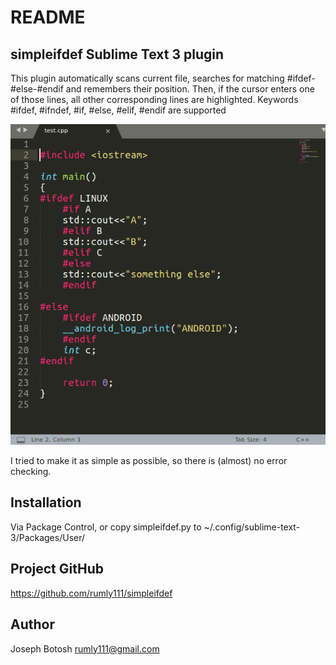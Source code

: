 # README #

## simpleifdef Sublime Text 3 plugin ##

This plugin automatically scans current file, searches
for matching #ifdef-#else-#endif and remembers their
position. Then, if the cursor enters one of those lines,
all other corresponding lines are highlighted. Keywords
 #ifdef, #ifndef, #if, #else, #elif, #endif are supported

![screenshot](https://github.com/rumly111/simpleifdef/raw/master/2017-10-19_17-19-06.gif)

I tried to make it as simple as possible, so there is
(almost) no error checking.

## Installation ##
Via Package Control, or copy simpleifdef.py to 
~/.config/sublime-text-3/Packages/User/

## Project GitHub ##
https://github.com/rumly111/simpleifdef

## Author ##
Joseph Botosh <rumly111@gmail.com>